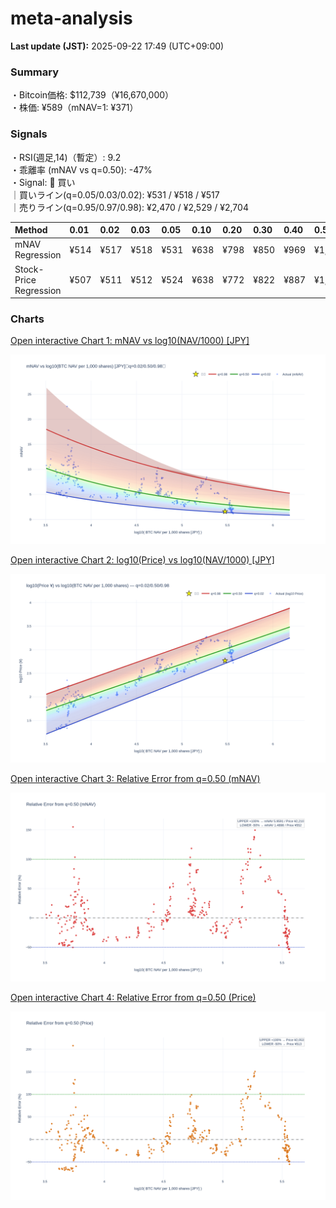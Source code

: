 # meta-analysis


<!--REPORT:START-->
**Last update (JST):** 2025-09-22 17:49 (UTC+09:00)

### Summary
・Bitcoin価格: $112,739（¥16,670,000）  
・株価: ¥589（mNAV=1: ¥371）

### Signals
・RSI(週足,14)（暫定）: 9.2  
・乖離率 (mNAV vs q=0.50): -47%  
・Signal: 🔵 買い  
｜買いライン(q=0.05/0.03/0.02): ¥531 / ¥518 / ¥517  
｜売りライン(q=0.95/0.97/0.98): ¥2,470 / ¥2,529 / ¥2,704

| Method                 | 0.01   | 0.02   | 0.03   | 0.05   | 0.10   | 0.20   | 0.30   | 0.40   | 0.50   | 0.60   | 0.70   | 0.80   | 0.90   | 0.95   | 0.97   | 0.98   | 0.99   |
|:-----------------------|:-------|:-------|:-------|:-------|:-------|:-------|:-------|:-------|:-------|:-------|:-------|:-------|:-------|:-------|:-------|:-------|:-------|
| mNAV Regression        | ¥514   | ¥517   | ¥518   | ¥531   | ¥638   | ¥798   | ¥850   | ¥969   | ¥1,105 | ¥1,247 | ¥1,390 | ¥1,832 | ¥2,217 | ¥2,470 | ¥2,529 | ¥2,704 | ¥2,687 |
| Stock-Price Regression | ¥507   | ¥511   | ¥512   | ¥524   | ¥638   | ¥772   | ¥822   | ¥887   | ¥1,027 | ¥1,103 | ¥1,269 | ¥1,753 | ¥2,073 | ¥2,285 | ¥2,276 | ¥2,481 | ¥2,497 |

### Charts
[Open interactive Chart 1: mNAV vs log10(NAV/1000) [JPY]](https://tkzm240.github.io/meta-analysis/fig1.html)

![fig1](assets/fig1.png)

[Open interactive Chart 2: log10(Price) vs log10(NAV/1000) [JPY]](https://tkzm240.github.io/meta-analysis/fig2.html)

![fig2](assets/fig2.png)

[Open interactive Chart 3: Relative Error from q=0.50 (mNAV)](https://tkzm240.github.io/meta-analysis/fig3.html)

![fig3](assets/fig3.png)

[Open interactive Chart 4: Relative Error from q=0.50 (Price)](https://tkzm240.github.io/meta-analysis/fig4.html)

![fig4](assets/fig4.png)
<!--REPORT:END-->
